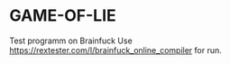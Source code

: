 # GAME-OF-LIE
Test programm on Brainfuck
Use https://rextester.com/l/brainfuck_online_compiler for run.
